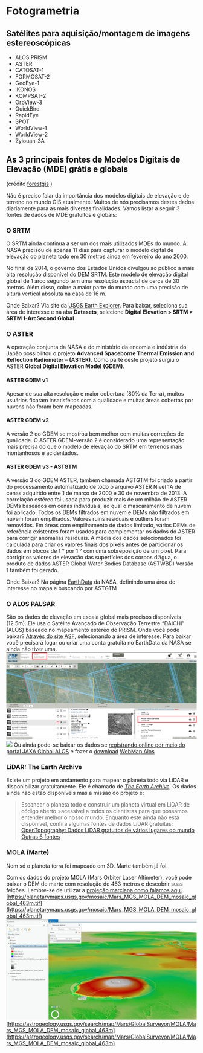 # Fotogrametria

## Satélites para aquisição/montagem de imagens estereoscópicas

- ALOS PRISM
- ASTER
- CATOSAT-1
- FORMOSAT-2
- GeoEye-1
- IKONOS
- KOMPSAT-2
- OrbView-3
- QuickBird
- RapidEye
- SPOT
- WorldView-1
- WorldView-2
- Zyiouan-3A

## As 3 principais fontes de Modelos Digitais de Elevação (MDE) grátis e globais
(crédito [forestgis](https://forest-gis.com/2020/12/as-3-principais-fontes-de-modelos-digitais-de-elevacao-mde-gratis-e-globais.html/) )

Não é preciso falar da importância dos modelos digitais de elevação e de terreno no mundo GIS atualmente. Muitos de nós precisamos destes dados diariamente para as mais diversas finalidades.
Vamos listar a seguir 3 fontes de dados de MDE gratuitos e globais:
### O SRTM
O SRTM ainda continua a ser um dos mais utilizados MDEs do mundo.
A NASA precisou de apenas 11 dias para capturar o modelo digital de elevação do planeta todo em 30 metros ainda em fevereiro do ano 2000.

No final de 2014, o governo dos Estados Unidos divulgou ao público a mais alta resolução disponível do DEM SRTM. Este modelo de elevação digital global de 1 arco segundo tem uma resolução espacial de cerca de 30 metros. Além disso, cobre a maior parte do mundo com uma precisão de altura vertical absoluta na casa de 16 m.

Onde Baixar? Via site da [USGS Earth Explorer](http://earthexplorer.usgs.gov/). Para baixar, seleciona sua área de interesse e na aba **Datasets**, selecione **Digital Elevation > SRTM > SRTM 1-ArcSecond Global**

### O ASTER
A operação conjunta da NASA e do ministério da encomia e indústria do Japão possibilitou o projeto **Advanced Spaceborne Thermal Emission and Reflection Radiometer** – **(ASTER)**. Como parte deste projeto surgiu o ASTER **Global Digital Elevation Model** **(GDEM)**.

#### ASTER GDEM v1 
Apesar de sua alta resolução e maior cobertura (80% da Terra), muitos usuários ficaram insatisfeitos com a qualidade e muitas áreas cobertas por nuvens não foram bem mapeadas.

#### ASTER GDEM v2
A versão 2 do GDEM se mostrou bem melhor com muitas correções de qualidade. O ASTER GDEM-versão 2 é considerado uma representação mais precisa do que o modelo de elevação do SRTM em terrenos mais montanhosos e acidentados.

#### ASTER GDEM v3 - ASTGTM
A versão 3 do GDEM ASTER, também chamada ASTGTM foi criado a partir do processamento automatizado de todo o arquivo ASTER Nível 1A de cenas adquirido entre 1 de março de 2000 e 30 de novembro de 2013. A correlação estéreo foi usada para produzir mais de um milhão de ASTER DEMs baseados em cenas individuais, ao qual o mascaramento de nuvem foi aplicado. Todos os DEMs filtrados em nuvem e DEMs não filtrados em nuvem foram empilhados. Valores ruins residuais e outliers foram removidos. Em áreas com empilhamento de dados limitado, vários DEMs de referência existentes foram usados para complementar os dados do ASTER para corrigir anomalias residuais. A média dos dados selecionados foi calculada para criar os valores finais dos pixels antes de particionar os dados em blocos de 1 ° por 1 ° com uma sobreposição de um pixel. Para corrigir os valores de elevação das superfícies dos corpos d’água, o produto de dados ASTER Global Water Bodies Database (ASTWBD) Versão 1 também foi gerado.

Onde Baixar? Na página [EarthData](https://search.earthdata.nasa.gov/search/granules?p=C1575726572-LPDAAC_ECS&pg%5B0%5D%5Bgsk%5D=-start_date&q=ASTGTM&m=-30.102644771829862!-55.22607421875!7!1!0!0%2C2&tl=1591894314!4!!) da NASA, definindo uma área de interesse no mapa e buscando por ASTGTM

### O ALOS PALSAR
São os dados de elevação em escala global mais precisos disponíveis (12.5m). Ele usa o Satélite Avançado de Observação Terrestre “DAICHI” (ALOS) baseado no mapeamento estéreo do PRISM. Onde você pode baixar? [Através do site ASF](https://search.asf.alaska.edu/#/?dataset=ALOS), selecionando a área de interesse. Para baixar você precisará logar ou criar uma conta gratuita no EarthData da NASA se ainda não tiver uma.
![](figuras/figura-1.png)
![](figuras/figura-2.png)
Ou ainda pode-se baixar os dados se [registrando online por meio do portal JAXA Global ALOS](http://www.eorc.jaxa.jp/ALOS/en/aw3d30/) e fazer o [download](https://www.eorc.jaxa.jp/ALOS/en/aw3d30/registration.htm) [WebMap Alos](https://www.eorc.jaxa.jp/ALOS/aw3d30/l_map_v2003.htm)

### LiDAR: The Earth Archive
Existe um projeto em andamento para mapear o planeta todo via LiDAR e disponibilizar gratuitamente. Ele é chamado de [*The Earth Archive*](https://www.theeartharchive.com/).
Os dados ainda não estão disponíveis mas a missão do projeto é:
>Escanear o planeta todo e construir um planeta virtual em LiDAR de código aberto >acessível a todos os cientistas para que possamos entender melhor o nosso mundo.
Enquanto este ainda não está disponível, confira algumas fontes de dados LiDAR gratuítas:
[OpenTopography: Dados LiDAR gratuitos de vários lugares do mundo](https://portal.opentopography.org/datasets)
[Outras 6 fontes](https://gisgeography.com/top-6-free-lidar-data-sources/)

### MOLA (Marte)
Nem só o planeta terra foi mapeado em 3D. Marte também já foi.

Com os dados do projeto MOLA (Mars Orbiter Laser Altimeter), você pode baixar o DEM de marte com resolução de 463 metros e descobrir suas feições. Lembre-se de utilizar a [projeção marciana como falamos aqui](http://forest-gis.com/2015/07/sistema-de-coordenadas-de-planetas-e-luas-do-sistema-solar.html/).
[https://planetarymaps.usgs.gov/mosaic/Mars_MGS_MOLA_DEM_mosaic_global_463m.tif](https://planetarymaps.usgs.gov/mosaic/Mars_MGS_MOLA_DEM_mosaic_global_463m.tif)
![](figuras/marte_arcpro.jpg)
[https://astrogeology.usgs.gov/search/map/Mars/GlobalSurveyor/MOLA/Mars_MGS_MOLA_DEM_mosaic_global_463m](https://astrogeology.usgs.gov/search/map/Mars/GlobalSurveyor/MOLA/Mars_MGS_MOLA_DEM_mosaic_global_463m)
